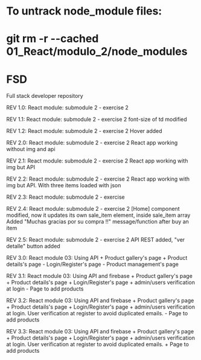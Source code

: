 # To untrack node_module files:
# git rm -r --cached 01_React/modulo_2/node_modules
# FSD
Full stack developer repository

REV 1.0:
  React module:
    submodule 2 - exercise 2
    
REV 1.1:
 React module:
      submodule 2 - exercise 2
      font-size of td modified
      
REV 1.2:
 React module:
      submodule 2 - exercise 2
      Hover added
      
REV 2.0:
 React module:
      submodule 2 - exercise 2
      React app working without img and api
      
REV 2.1:
 React module:
      submodule 2 - exercise 2
      React app working with img but API
      
REV 2.2:
 React module:
      submodule 2 - exercise 2
      React app working with img but API. With three items loaded with json
      
REV 2.3:
 React module:
      submodule 2 - exercise 

REV 2.4:
 React module:
      submodule 2 - exercise 2
      [Home] component modified, now it updates its own sale_item element, inside sale_item array
      Added "Muchas gracias por su compra !!" message/function after buy an item
      
REV 2.5:
 React module:
      submodule 2 - exercise 2
      API REST added, "ver detalle" button added

REV 3.0:
 React module 03: Using API
     + Product gallery's page
     + Product details's page
     - Login/Register's page
     - Product management's page

REV 3.1:
 React module 03: Using API and firebase
     + Product gallery's page
     + Product details's page
     + Login/Register's page + admin/users verification at login
     - Page to add products

REV 3.2:
          React module 03: Using API and firebase
               + Product gallery's page
               + Product details's page
               + Login/Register's page + admin/users verification at login. User verification at register to avoid duplicated emails.
               - Page to add products

REV 3.3:
          React module 03: Using API and firebase
               + Product gallery's page
               + Product details's page
               + Login/Register's page + admin/users verification at login. User verification at register to avoid duplicated emails.
               + Page to add products





